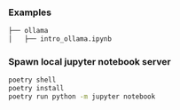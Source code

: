 ### Examples

```bash
├── ollama
│   ├── intro_ollama.ipynb
```

### Spawn local jupyter notebook server

```bash
poetry shell
poetry install
poetry run python -m jupyter notebook
```
